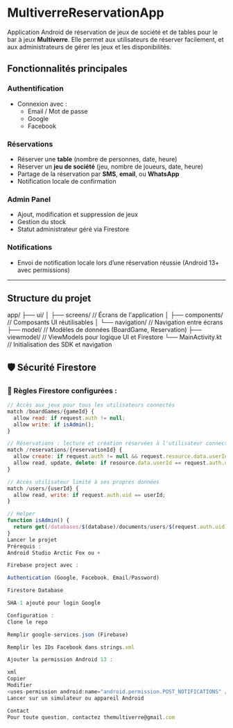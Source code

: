 # MultiverreReservationApp

Application Android de réservation de jeux de société et de tables pour le bar à jeux **Multiverre**. Elle permet aux utilisateurs de réserver facilement, et aux administrateurs de gérer les jeux et les disponibilités.

## Fonctionnalités principales

###  Authentification
- Connexion avec :
  - Email / Mot de passe
  - Google
  - Facebook

###  Réservations
- Réserver une **table** (nombre de personnes, date, heure)
- Réserver un **jeu de société** (jeu, nombre de joueurs, date, heure)
- Partage de la réservation par **SMS**, **email**, ou **WhatsApp**
- Notification locale de confirmation

###  Admin Panel
- Ajout, modification et suppression de jeux
- Gestion du stock
- Statut administrateur géré via Firestore

###  Notifications
- Envoi de notification locale lors d’une réservation réussie (Android 13+ avec permissions)

---

##  Structure du projet

app/
├── ui/
│ ├── screens/ // Écrans de l'application
│ ├── components/ // Composants UI réutilisables
│ └── navigation/ // Navigation entre écrans
├── model/ // Modèles de données (BoardGame, Reservation)
├── viewmodel/ // ViewModels pour logique UI et Firestore
└── MainActivity.kt // Initialisation des SDK et navigation

## 🛡 Sécurité Firestore

### 🔐 Règles Firestore configurées :
```js
// Accès aux jeux pour tous les utilisateurs connectés
match /boardGames/{gameId} {
  allow read: if request.auth != null;
  allow write: if isAdmin();
}

// Réservations : lecture et création réservées à l'utilisateur connecté
match /reservations/{reservationId} {
  allow create: if request.auth != null && request.resource.data.userId == request.auth.uid;
  allow read, update, delete: if resource.data.userId == request.auth.uid;
}

// Accès utilisateur limité à ses propres données
match /users/{userId} {
  allow read, write: if request.auth.uid == userId;
}

// Helper
function isAdmin() {
  return get(/databases/$(database)/documents/users/$(request.auth.uid)).data.isAdmin == true;
}
Lancer le projet
Prérequis :
Android Studio Arctic Fox ou +

Firebase project avec :

Authentication (Google, Facebook, Email/Password)

Firestore Database

SHA-1 ajouté pour login Google

Configuration :
Clone le repo

Remplir google-services.json (Firebase)

Remplir les IDs Facebook dans strings.xml

Ajouter la permission Android 13 :

xml
Copier
Modifier
<uses-permission android:name="android.permission.POST_NOTIFICATIONS" />
Lancer sur un simulateur ou appareil Android

Contact
Pour toute question, contactez themultiverre@gmail.com


